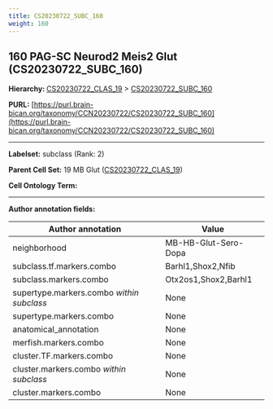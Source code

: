 ```yaml
---
title: CS20230722_SUBC_160
weight: 160
---
```

## 160 PAG-SC Neurod2 Meis2 Glut (CS20230722_SUBC_160)
<b>Hierarchy: </b>
[CS20230722_CLAS_19](../CS20230722_CLAS_19) >
[CS20230722_SUBC_160](../CS20230722_SUBC_160)

**PURL:** [https://purl.brain-bican.org/taxonomy/CCN20230722/CS20230722_SUBC_160](https://purl.brain-bican.org/taxonomy/CCN20230722/CS20230722_SUBC_160)

---


**Labelset:** subclass (Rank: 2)

**Parent Cell Set:** 19 MB Glut ([CS20230722_CLAS_19](../CS20230722_CLAS_19))



**Cell Ontology Term:** 

[MARKER GENES.]: #


---

[TRANSFERRED ANNOTATIONS.]: #


[AUTHOR ANNOTATION FIELDS.]: #


**Author annotation fields:**

| Author annotation | Value |
|-------------------|-------|
|neighborhood|MB-HB-Glut-Sero-Dopa|
|subclass.tf.markers.combo|Barhl1,Shox2,Nfib|
|subclass.markers.combo|Otx2os1,Shox2,Barhl1|
|supertype.markers.combo _within subclass_|None|
|supertype.markers.combo|None|
|anatomical_annotation|None|
|merfish.markers.combo|None|
|cluster.TF.markers.combo|None|
|cluster.markers.combo _within subclass_|None|
|cluster.markers.combo|None|
